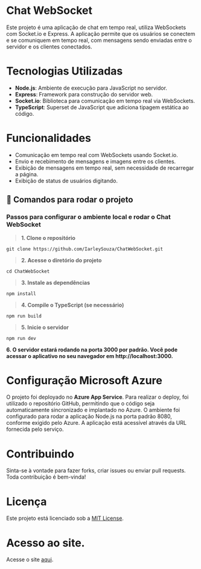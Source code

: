 # Chat WebSocket

Este projeto é uma aplicação de chat em tempo real, utiliza WebSockets com Socket.io e Express. A aplicação permite que os usuários se conectem e se comuniquem em tempo real, com mensagens sendo enviadas entre o servidor e os clientes conectados.

# Tecnologias Utilizadas

* **Node.js**: Ambiente de execução para JavaScript no servidor.
* **Express**: Framework para construção do servidor web.
* **Socket.io**: Biblioteca para comunicação em tempo real via WebSockets.
* **TypeScript**: Superset de JavaScript que adiciona tipagem estática ao código.

# Funcionalidades
* Comunicação em tempo real com WebSockets usando Socket.io.
* Envio e recebimento de mensagens e imagens entre os clientes.
* Exibição de mensagens em tempo real, sem necessidade de recarregar a página.
* Exibição de status de usuários digitando.


## 🚀 Comandos para rodar o projeto
### Passos para configurar o ambiente local e rodar o Chat WebSocket

> **1. Clone o repositório**
```
git clone https://github.com/IarleySouza/ChatWebSocket.git
```
> **2. Acesse o diretório do projeto**
```
cd ChatWebSocket
```
> **3. Instale as dependências**
```
npm install
```
> **4. Compile o TypeScript (se necessário)**
```
npm run build
```
> **5. Inicie o servidor**
```
npm run dev
```
**6. O servidor estará rodando na porta 3000 por padrão. Você pode acessar o aplicativo no seu navegador em http://localhost:3000.**


# Configuração Microsoft Azure

O projeto foi deployado no **Azure App Service**. Para realizar o deploy, foi utilizado o repositório GitHub, permitindo que o código seja automaticamente sincronizado e implantado no Azure. O ambiente foi configurado para rodar a aplicação Node.js na porta padrão 8080, conforme exigido pelo Azure. A aplicação está acessível através da URL fornecida pelo serviço.

# Contribuindo
Sinta-se à vontade para fazer forks, criar issues ou enviar pull requests. Toda contribuição é bem-vinda!


# Licença
Este projeto está licenciado sob a [MIT License](LICENSE).

# Acesso ao site.
Acesse o site [aqui](https://safetalk-back-badvbjajebc2d4aw.canadacentral-01.azurewebsites.net/).
